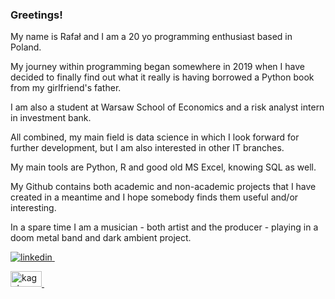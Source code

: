 

### Greetings! 
My name is Rafał and I am a 20 yo programming enthusiast based in Poland. 

My journey within programming began somewhere in 2019 when I have decided to finally find out what it really is having borrowed a Python book from my girlfriend's father.

I am also a student at Warsaw School of Economics and a risk analyst intern in investment bank.

All combined, my main field is data science in which I look forward for further development, but I am also interested in other IT branches.

My main tools are Python, R and good old MS Excel, knowing SQL as well.

My Github contains both academic and non-academic projects that I have created in a meantime and I hope somebody finds them useful and/or interesting.

In a spare time I am a musician - both artist and the producer - playing in a doom metal band and dark ambient project. 


<p>
  <a href="https://www.linkedin.com/in/rafał-stępień-695562196/" rel="nofollow noreferrer">
    <img src="https://i.stack.imgur.com/gVE0j.png" alt="linkedin">
  </a> &nbsp;
</p>
<p>
  <a href="https://www.kaggle.com/kriegsmaschine" rel="nofollow noreferrer">
    <img src="https://upload.wikimedia.org/wikipedia/commons/7/7c/Kaggle_logo.png" alt="kaggle" width="50" height="25">
  </a> &nbsp;
</p>
